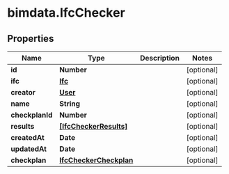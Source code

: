 # bimdata.IfcChecker

## Properties

Name | Type | Description | Notes
------------ | ------------- | ------------- | -------------
**id** | **Number** |  | [optional] 
**ifc** | [**Ifc**](Ifc.md) |  | [optional] 
**creator** | [**User**](User.md) |  | [optional] 
**name** | **String** |  | [optional] 
**checkplanId** | **Number** |  | [optional] 
**results** | [**[IfcCheckerResults]**](IfcCheckerResults.md) |  | [optional] 
**createdAt** | **Date** |  | [optional] 
**updatedAt** | **Date** |  | [optional] 
**checkplan** | [**IfcCheckerCheckplan**](IfcCheckerCheckplan.md) |  | [optional] 


